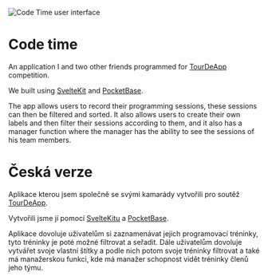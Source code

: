 ![Code Time user interface](https://user-images.githubusercontent.com/56836089/218267408-5c03e18c-42fb-407c-bd12-392fedacb050.png)

# Code time
An application I and two other friends programmed for [TourDeApp](https://tourdeapp.cz) competition.

We built using [SvelteKit](https://kit.svelte.dev) and [PocketBase](https://pocketbase.io).

The app allows users to record their programming sessions, these sessions can then be filtered and sorted. It also allows users to create their own labels and then filter their sessions according to them, and it also has a manager function where the manager has the ability to see the sessions of his team members.

# Česká verze

Aplikace kterou jsem společně se svými kamarády vytvořili pro soutěž [TourDeApp](https://tourdeapp.cz).

Vytvořili jsme jí pomocí [SvelteKitu](https://kit.svelte.dev) a [PocketBase](https://pocketbase.io).

Aplikace dovoluje uživatelům si zaznamenávat jejich programovací tréninky, tyto tréninky je poté možné filtrovat a seřadit. Dále uživatelům dovoluje vytvářet svoje vlastní štítky a podle nich potom svoje tréninky filtrovat a také má manažerskou funkci, kde má manažer schopnost vidět tréninky členů jeho týmu.
